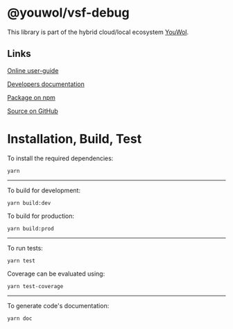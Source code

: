 # @youwol/vsf-debug



This library is part of the hybrid cloud/local ecosystem
[YouWol](https://platform.youwol.com/applications/@youwol/platform/latest).

## Links

[Online user-guide](https://l.youwol.com/doc/@youwol/vsf-debug)

[Developers documentation](https://platform.youwol.com/applications/@youwol/cdn-explorer/latest?package=@youwol/vsf-debug&tab=doc)

[Package on npm](https://www.npmjs.com/package/@youwol/vsf-debug)

[Source on GitHub](https://github.com/youwol/vsf-debug)

# Installation, Build, Test

To install the required dependencies:

```shell
yarn
```

---

To build for development:

```shell
yarn build:dev
```

To build for production:

```shell
yarn build:prod
```

---

To run tests:

```shell
yarn test
```

Coverage can be evaluated using:

```shell
yarn test-coverage
```

---

To generate code's documentation:

```shell
yarn doc
```
